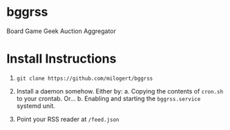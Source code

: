 # bggrss
Board Game Geek Auction Aggregator

# Install Instructions
1. ```git clone https://github.com/milogert/bggrss```
2. Install a daemon somehow. Either by:
  a. Copying the contents of ```cron.sh``` to your crontab. Or...
  b. Enabling and starting the ```bggrss.service``` systemd unit.

3. Point your RSS reader at ```/feed.json```
